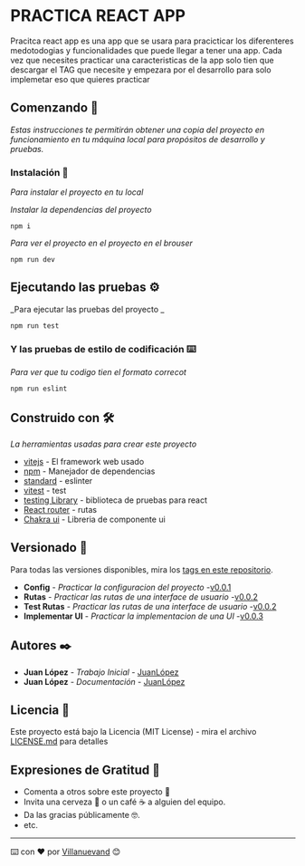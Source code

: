 # PRACTICA REACT APP

Pracitca react app es una app que se usara para pracicticar los diferenteres medotodogias y funcionalidades que puede llegar a tener una app. Cada vez que necesites practicar una caracteristicas de la app solo tien que descargar el TAG que necesite y empezara por el desarrollo para solo implemetar eso que quieres practicar

## Comenzando 🚀

_Estas instrucciones te permitirán obtener una copia del proyecto en funcionamiento en tu máquina local para propósitos de desarrollo y pruebas._

### Instalación 🔧

_Para instalar el proyecto en tu local_

_Instalar la dependencias del proyecto_

```
npm i
```

_Para ver el proyecto en el proyecto en el brouser_

```
npm run dev
```


## Ejecutando las pruebas ⚙️

_Para ejecutar las pruebas del proyecto _

```
npm run test
```

### Y las pruebas de estilo de codificación ⌨️

_Para ver que tu codigo tien el formato correcot_

```
npm run eslint
```

## Construido con 🛠️

_La herramientas usadas para crear este proyecto_

* [vitejs](https://vitejs.dev/) - El framework web usado
* [npm](https://www.npmjs.com/) - Manejador de dependencias
* [standard](https://github.com/standard/standard) - eslinter
* [vitest](https://vitest.dev/) - test 
* [testing Library](https://testing-library.com/) - biblioteca de pruebas para react
* [React router](https://reactrouter.com/) - rutas
* [Chakra ui](https://chakra-ui.com/) - Libreria de componente ui

## Versionado 📌

Para todas las versiones disponibles, mira los [tags en este repositorio](https://github.com/tu/proyecto/tags).

* **Config** - *Practicar la configuracion del proyecto* -[v0.0.1](https://github.com/Lopez089/practical_React_App/releases/tag/v0.0.1)
* **Rutas** - *Practicar las rutas de una interface de usuario* -[v0.0.2](https://github.com/Lopez089/practical_React_App/releases/tag/v0.0.2)
* **Test Rutas** - *Practicar las rutas de una interface de usuario* -[v0.0.2](https://github.com/Lopez089/practical_React_App/releases/tag/v0.0.2)
* **Implementar UI** - *Practicar la implementacion de una UI* -[v0.0.3](https://github.com/Lopez089/practical_React_App/releases/tag/v0.0.3)
## Autores ✒️

* **Juan López** - *Trabajo Inicial* - [JuanLópez](https://juan-lopez-87.firebaseapp.com/)
* **Juan López** - *Documentación* - [JuanLópez](https://juan-lopez-87.firebaseapp.com/)


## Licencia 📄

Este proyecto está bajo la Licencia (MIT License) - mira el archivo [LICENSE.md](LICENSE.md) para detalles

## Expresiones de Gratitud 🎁

* Comenta a otros sobre este proyecto 📢
* Invita una cerveza 🍺 o un café ☕ a alguien del equipo. 
* Da las gracias públicamente 🤓.
* etc.



---
⌨️ con ❤️ por [Villanuevand](https://github.com/Villanuevand) 😊
